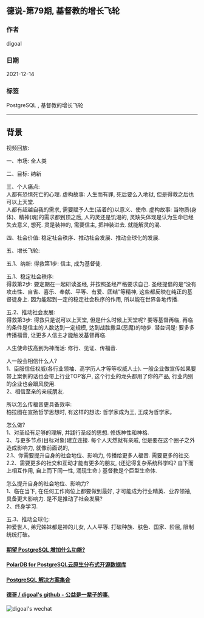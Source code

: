 ## 德说-第79期, 基督教的增长飞轮    
                              
### 作者                              
digoal                              
                              
### 日期                              
2021-12-14                           
                              
### 标签                           
PostgreSQL , 基督教的增长飞轮               
                            
----                            
                            
## 背景                            
视频回放: 
    
一、市场: 全人类      
   
二、目标: 纳新     
   
三、个人痛点:    
人都有恐惧死亡的心理.  虚构故事: 人生而有罪, 死后要么入地狱, 但是得救之后也可以上天堂.     
人都有超越自我的需求, 需要赋予人生(活着的)以意义、使命.  虚构故事: 当物质(身体)、精神(魂)的需求都到顶之后, 人的灵还是饥渴的, 灵缺失体现是认为生命已经失去意义, 想死. 灵是装神的, 需要信主, 把神装进去. 就能解灵的渴.     
   
四、社会价值: 稳定社会秩序、推动社会发展、推动全球化的发展.       
   
五、增长飞轮:     
   
五\.1、纳新: 得救第1步: 信主, 成为基督徒.       
   
五\.1、稳定社会秩序:    
得救第2步: 要定期在一起研读圣经, 并按照圣经严格要求自己. 圣经提倡的是“没有攻击性、自省、喜乐、奉献、平等、有爱、团结”等精神, 这些都反映在纯正的基督徒身上. 因为能起到一定的稳定社会秩序的作用, 所以能在世界各地传播.      
   
五\.2、推动社会发展:     
得救第3步: 得救只是说可以上天堂, 但是什么时候上天堂呢? 要等基督再临, 再临的条件是信主的人数达到一定规模, 达到战胜撒旦(恶魔)的地步. 潜台词是: 要多多传播福音, 让更多人信主才能触发基督再临.     
   
人生使命拔高到为神而活: 修行、见证、传福音.     
   
人一般会相信什么人?   
1、臣服信任权威(各行业领袖、高学历人才等等权威人士). 一般企业做宣传如果要带上案例的话也会带上行业TOP客户, 这个行业的龙头都用了你的产品, 行业内别的企业也会跟风使用.     
2、相信至亲的亲戚朋友.     
   
所以怎么传福音更具备效率:    
柏拉图在宣扬哲学思想时, 有这样的想法: 哲学家成为王, 王成为哲学家。     
   
怎么做?     
1、对圣经有足够的理解, 并践行圣经的思想. 修炼神性和神格.      
2、与更多节点(目标对象)建立连接. 每个人天然就有亲戚, 但是要在这个圈子之外造成影响力, 就像前面说的,     
2\.1、你需要提升自身的社会地位、影响力, 传播给更多人福音. 需要更多的社交.      
2\.2、需要更多的社交和互动才能有更多的朋友, (还记得复杂系统科学吗? 自下而上相互作用, 自上而下同一性, 涌现生命.)  基督教是个巨型生命体.      
   
怎么提升自身的社会地位、影响力?      
1、临在当下, 在任何工作岗位上都要做到最好, 才可能成为行业精英、业界领袖, 具备更大影响力.      是不是推动了社会发展?      
2、终身学习.      
   
五\.3、推动全球化:    
神爱世人, 弟兄姊妹都是神的儿女, 人人平等. 打破种族、肤色、国家、阶层, 限制统统打破。   
   
   
  
#### [期望 PostgreSQL 增加什么功能?](https://github.com/digoal/blog/issues/76 "269ac3d1c492e938c0191101c7238216")
  
  
#### [PolarDB for PostgreSQL云原生分布式开源数据库](https://github.com/ApsaraDB/PolarDB-for-PostgreSQL "57258f76c37864c6e6d23383d05714ea")
  
  
#### [PostgreSQL 解决方案集合](https://yq.aliyun.com/topic/118 "40cff096e9ed7122c512b35d8561d9c8")
  
  
#### [德哥 / digoal's github - 公益是一辈子的事.](https://github.com/digoal/blog/blob/master/README.md "22709685feb7cab07d30f30387f0a9ae")
  
  
![digoal's wechat](../pic/digoal_weixin.jpg "f7ad92eeba24523fd47a6e1a0e691b59")
  
